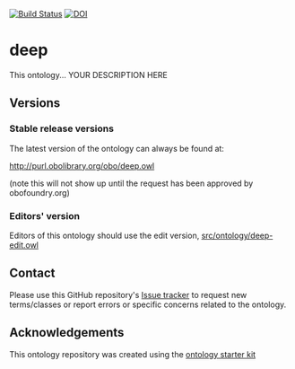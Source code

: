 [![Build Status](https://travis-ci.org/deepbud/deep.svg?branch=master)](https://travis-ci.org/deepbud/deep)
[![DOI](https://zenodo.org/badge/13996/deepbud/deep.svg)](https://zenodo.org/badge/latestdoi/13996/deepbud/deep)

# deep

This ontology... YOUR DESCRIPTION HERE

## Versions

### Stable release versions

The latest version of the ontology can always be found at:

http://purl.obolibrary.org/obo/deep.owl

(note this will not show up until the request has been approved by obofoundry.org)

### Editors' version

Editors of this ontology should use the edit version, [src/ontology/deep-edit.owl](src/ontology/deep-edit.owl)

## Contact

Please use this GitHub repository's [Issue tracker](https://github.com/deepbud/deep/issues) to request new terms/classes or report errors or specific concerns related to the ontology.

## Acknowledgements

This ontology repository was created using the [ontology starter kit](https://github.com/INCATools/ontology-starter-kit)
